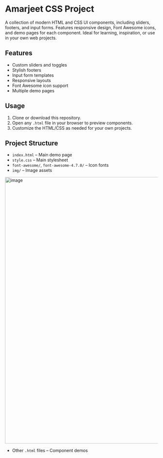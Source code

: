 # Amarjeet CSS Project

A collection of modern HTML and CSS UI components, including sliders, footers, and input forms. Features responsive design, Font Awesome icons, and demo pages for each component. Ideal for learning, inspiration, or use in your own web projects.

## Features
- Custom sliders and toggles
- Stylish footers
- Input form templates
- Responsive layouts
- Font Awesome icon support
- Multiple demo pages

## Usage
1. Clone or download this repository.
2. Open any `.html` file in your browser to preview components.
3. Customize the HTML/CSS as needed for your own projects.

## Project Structure
- `index.html` – Main demo page
- `style.css` – Main stylesheet
- `font-awesome/`, `font-awesome-4.7.0/` – Icon fonts
- `img/` – Image assets

<img width="1918" height="878" alt="image" src="https://github.com/user-attachments/assets/b6ba71c5-bd41-4f46-987c-50609455f669" />

- Other `.html` files – Component demos 
